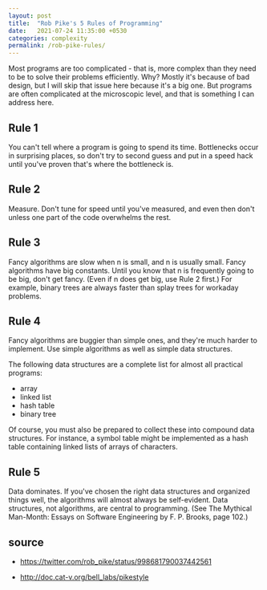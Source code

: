 ```yaml
---
layout: post
title:  "Rob Pike's 5 Rules of Programming"
date:   2021-07-24 11:35:00 +0530
categories: complexity
permalink: /rob-pike-rules/
---
```


Most programs are too complicated - that is, more complex than they need to be to solve their problems efficiently.  Why? Mostly it's because of bad design, but I will skip that issue here because it's a big one.  But programs are often complicated at the microscopic level, and that is something I can address here.

## Rule 1

You can't tell where a program is going to spend its time.  Bottlenecks occur in surprising places, so don't try to second guess and put in a speed hack until you've proven that's where the bottleneck is.

## Rule 2

Measure.  Don't tune for speed until you've measured, and even then don't unless one part of the code overwhelms the rest.

## Rule 3

Fancy algorithms are slow when n is small, and n is usually small.  Fancy algorithms have big constants. Until you know that n is frequently going to be big, don't get fancy.  (Even if n does get big, use Rule 2 first.)   For example, binary trees are always faster than splay trees for workaday problems.

## Rule 4  

Fancy algorithms are buggier than simple ones, and they're much harder to implement.  Use simple algorithms as well as simple data structures.

The following data structures are a complete list for almost all practical programs:

* array
* linked list
* hash table
* binary tree

Of course, you must also be prepared to collect these into compound data structures.  For instance, a symbol table might be implemented as a hash table containing linked lists of arrays of characters.

## Rule 5

Data dominates.  If you've chosen the right data structures and organized things well, the algorithms will almost always be self-evident.  Data structures, not algorithms, are central to programming.  (See The Mythical Man-Month: Essays on Software Engineering by F. P. Brooks, page 102.)

## source

* <https://twitter.com/rob_pike/status/998681790037442561>

* <http://doc.cat-v.org/bell_labs/pikestyle>
